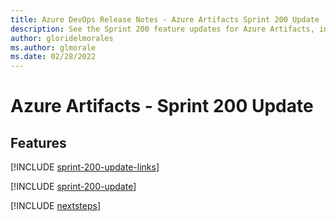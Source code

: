```yaml
---
title: Azure DevOps Release Notes - Azure Artifacts Sprint 200 Update
description: See the Sprint 200 feature updates for Azure Artifacts, including next steps.
author: gloridelmorales
ms.author: glmorale
ms.date: 02/28/2022
---
```


# Azure Artifacts - Sprint 200 Update

## Features

[!INCLUDE [sprint-200-update-links](../includes/artifacts/sprint-200-update-links.md)]

[!INCLUDE [sprint-200-update](../includes/artifacts/sprint-200-update.md)]

[!INCLUDE [nextsteps](../includes/nextsteps.md)]